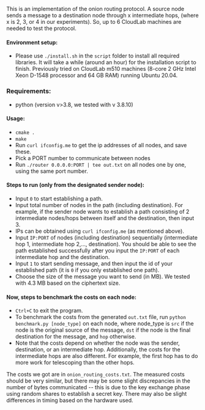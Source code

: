 This is an implementation of the onion routing protocol.
A source node sends a message to a destination node through x intermediate hops,
(where x is 2, 3, or 4 in our experiments).
So, up to 6 CloudLab machines are needed to test the protocol.

#### Environment setup:
- Please use `./install.sh` in the `script` folder to install all required libraries. It will take a while (around an hour) for the installation script to finish. Previously tried on CloudLab m510 machines (8-core 2 GHz Intel Xeon D-1548 processor and 64 GB RAM) running Ubuntu 20.04.

### Requirements:
- python (version v>3.8, we tested with v 3.8.10)

#### Usage:
- `cmake .`
- `make`
- Run `curl ifconfig.me` to get the ip addresses of all nodes, and save these.
- Pick a PORT number to communicate between nodes
- Run `./router 0.0.0.0:PORT | tee out.txt` on all nodes one by one, using the same port number.

#### Steps to run (only from the designated sender node):
- Input `0` to start establishing a path.
- Input total number of nodes in the path (including destination). For example,
   if the sender node wants to establish a path consisting of 2 intermediate nodes/hops between
   itself and the destination, then input 3.
- IPs can be obtained using `curl ifconfig.me` (as mentioned above).
- Input `IP:PORT` of nodes (including destination) sequentially (intermediate hop 1, intermediate hop 2,..., destination). You should be able to see the path established successfully after you input the `IP:PORT` of each intermediate hop and the destination.
- Input `1` to start sending message, and then input the id of your established
   path (it is `0` if you only established one path).
- Choose the size of the message you want to send (in MB). We tested with 4.3 MB based on the ciphertext size.

#### Now, steps to benchmark the costs on each node:
- `Ctrl+C` to exit the program.
- To benchmark the costs from the generated `out.txt` file,
  run `python benchmark.py [node_type]` on each node, where node_type is
  `src` if the node is the original source of the message,
  `dst` if the node is the final destination for the message,
  and `hop` otherwise.
- Note that the costs depend on whether the node was the sender, destination, or an intermediate hop.
  Additionally, the costs for the intermediate hops are also different. For example, the first hop has to do more work for telescoping than the other hops.

The costs we got are in `onion_routing_costs.txt`.
The measured costs should be very similar, but there may be some slight discrepancies in the number of bytes communicated --  this is due to the key exchange phase using random shares to establish a secret key. There may also be slight differences in timing based on the hardware used.
